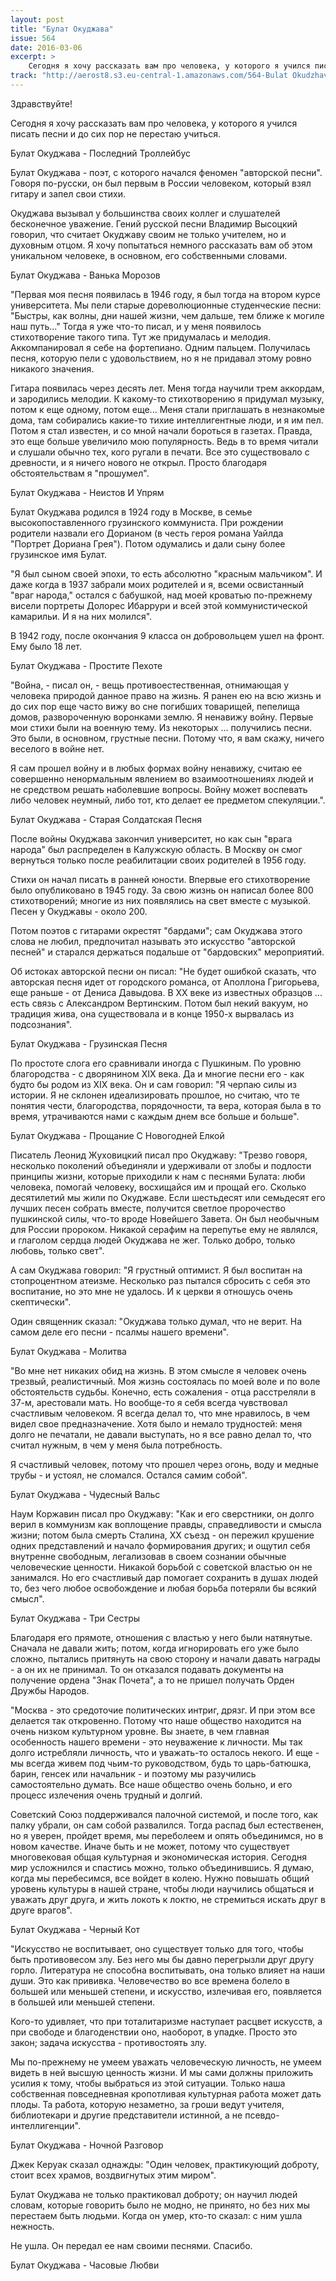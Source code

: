 ```yaml
---
layout: post
title: "Булат Окуджава"
issue: 564
date: 2016-03-06
excerpt: >
    Сегодня я хочу рассказать вам про человека, у которого я учился писать песни и до сих пор не перестаю учиться.
track: "http://aerost8.s3.eu-central-1.amazonaws.com/564-Bulat Okudzhava.mp3"
---
```


Здравствуйте!

Сегодня я хочу рассказать вам про человека, у которого я учился писать песни и до сих пор не перестаю учиться.

Булат Окуджава - Последний Троллейбус

Булат Окуджава - поэт, с которого начался феномен "авторской песни". Говоря по-русски, он был первым в России человеком, который взял гитару и запел свои стихи.

Окуджава вызывал у большинства своих коллег и слушателей бесконечное уважение. Гений русской песни Владимир Высоцкий говорил, что считает Окуджаву своим не только учителем, но и духовным отцом. Я хочу попытаться немного рассказать вам об этом уникальном человеке, в основном, его собственными словами.

Булат Окуджава - Ванька Морозов

"Первая моя песня появилась в 1946 году, я был тогда на втором курсе университета. Мы пели старые дореволюционные студенческие песни: "Быстры, как волны, дни нашей жизни, чем дальше, тем ближе к могиле наш путь..." Тогда я уже что-то писал, и у меня появилось стихотворение такого типа. Тут же придумалась и мелодия. Аккомпанировал я себе на фортепиано. Одним пальцем. Получилась песня, которую пели с удовольствием, но я не придавал этому ровно никакого значения.

Гитара появилась через десять лет. Меня тогда научили трем аккордам, и зародились мелодии. К какому-то стихотворению я придумал музыку, потом к еще одному, потом еще... Меня стали приглашать в незнакомые дома, там собирались какие-то тихие интеллигентные люди, и я им пел. Потом я стал известен, и со мной начали бороться в газетах. Правда, это еще больше увеличило мою популярность. Ведь в то время читали и слушали обычно тех, кого ругали в печати. Все это существовало с древности, и я ничего нового не открыл. Просто благодаря обстоятельствам я "прошумел".

Булат Окуджава - Неистов И Упрям

Булат Окуджава родился в 1924 году в Москве, в семье высокопоставленного грузинского коммуниста. При рождении родители назвали его Дорианом (в честь героя романа Уайлда "Портрет Дориана Грея"). Потом одумались и дали сыну более грузинское имя Булат.

"Я был сыном своей эпохи, то есть абсолютно "красным мальчиком". И даже когда в 1937 забрали моих родителей и я, всеми освистанный "враг народа," остался с бабушкой, над моей кроватью по-прежнему висели портреты Долорес Ибаррури и всей этой коммунистической камарильи. И я на них молился".

В 1942 году, после окончания 9 класса он добровольцем ушел на фронт. Ему было 18 лет.

Булат Окуджава - Простите Пехоте

"Война, - писал он, - вещь противоестественная, отнимающая у человека природой данное право на жизнь. Я ранен ею на всю жизнь и до сих пор еще часто вижу во сне погибших товарищей, пепелища домов, развороченную воронками землю. Я ненавижу войну. Первые мои стихи были на военную тему. Из некоторых ... получились песни. Это были, в основном, грустные песни. Потому что, я вам скажу, ничего веселого в войне нет.

Я сам прошел войну и в любых формах войну ненавижу, считаю ее совершенно ненормальным явлением во взаимоотношениях людей и не средством решать наболевшие вопросы. Войну может воспевать либо человек неумный, либо тот, кто делает ее предметом спекуляции.".

Булат Окуджава - Старая Солдатская Песня

После войны Окуджава закончил университет, но как сын "врага народа" был распределен в Калужскую область. В Москву он смог вернуться только после реабилитации своих родителей в 1956 году.

Стихи он начал писать в ранней юности. Впервые его стихотворение было опубликовано в 1945 году. За свою жизнь он написал более 800 стихотворений; многие из них появлялись на свет вместе с музыкой. Песен у Окуджавы - около 200.

Потом поэтов с гитарами окрестят "бардами"; сам Окуджава этого слова не любил, предпочитал называть это искусство "авторской песней" и старался держаться подальше от "бардовских" мероприятий.

Об истоках авторской песни он писал: "Не будет ошибкой сказать, что авторская песня идет от городского романса, от Аполлона Григорьева, еще раньше - от Дениса Давыдова. В XX веке из известных образцов ... есть связь с Александром Вертинским. Потом был некий вакуум, но традиция жива, она существовала и в конце 1950-х вырвалась из подсознания".

Булат Окуджава - Грузинская Песня

По простоте слога его сравнивали иногда с Пушкиным. По уровню благородства - с дворянином XIX века. Да и многие песни его - как будто бы родом из XIX века. Он и сам говорил: "Я черпаю силы из истории. Я не склонен идеализировать прошлое, но считаю, что те понятия чести, благородства, порядочности, та вера, которая была в то время, утрачиваются нами с каждым днем все больше и больше".

Булат Окуджава - Прощание С Новогодней Елкой

Писатель Леонид Жуховицкий писал про Окуджаву: "Трезво говоря, несколько поколений объединяли и удерживали от злобы и подлости принципы жизни, которые приходили к нам с песнями Булата: люби человека, помогай человеку, восхищайся им и прощай его. Сколько десятилетий мы жили по Окуджаве. Если шестьдесят или семьдесят его лучших песен собрать вместе, получится светлое пророчество пушкинской силы, что-то вроде Новейшего Завета. Он был необычным для России пророком. Никакой серафим на перепутье ему не являлся, и глаголом сердца людей Окуджава не жег. Только добро, только любовь, только свет".

А сам Окуджава говорил: "Я грустный оптимист. Я был воспитан на стопроцентном атеизме. Несколько раз пытался сбросить с себя это воспитание, но это мне не удалось. И к церкви я отношусь очень скептически".

Один священник сказал: "Окуджава только думал, что не верит. На самом деле его песни - псалмы нашего времени".

Булат Окуджава - Молитва

"Во мне нет никаких обид на жизнь. В этом смысле я человек очень трезвый, реалистичный. Моя жизнь состоялась по моей воле и по воле обстоятельств судьбы. Конечно, есть сожаления - отца расстреляли в 37-м, арестовали мать. Но вообще-то я себя всегда чувствовал счастливым человеком. Я всегда делал то, что мне нравилось, в чем видел свое предназначение. Хотя было и немало трудностей: меня долго не печатали, не давали выступать, но я все равно делал то, что считал нужным, в чем у меня была потребность.

Я счастливый человек, потому что прошел через огонь, воду и медные трубы - и устоял, не сломался. Остался самим собой".

Булат Окуджава - Чудесный Вальс

Наум Коржавин писал про Окуджаву: "Как и его сверстники, он долго верил в коммунизм как воплощение правды, справедливости и смысла жизни; потом была смерть Сталина, XX съезд - он пережил крушение одних представлений и начало формирования других; и ощутил себя внутренне свободным, легализовав в своем сознании обычные человеческие ценности. Никакой борьбой с советской властью он не занимался. Но его счастливый дар помогает сохранить в душах людей то, без чего любое освобождение и любая борьба потеряли бы всякий смысл".

Булат Окуджава - Три Сестры

Благодаря его прямоте, отношения с властью у него были натянутые. Сначала не давали жить; потом, когда игнорировать его уже было сложно, пытались притянуть на свою сторону и начали давать награды - а он их не принимал. То он отказался подавать документы на получение ордена "Знак Почета", а то не пришел получать Орден Дружбы Народов.

"Москва - это средоточие политических интриг, дрязг. И при этом все делается так откровенно. Потому что наше общество находится на очень низком культурном уровне. Вы знаете, в чем главная особенность нашего времени - это неуважение к личности. Мы так долго истребляли личность, что и уважать-то осталось некого. И еще - мы всегда живем под чьим-то руководством, будь то царь-батюшка, барин, генсек или начальник - и поэтому мы разучились самостоятельно думать. Все наше общество очень больно, и его процесс излечения очень трудный и долгий.

Советский Союз поддерживался палочной системой, и после того, как палку убрали, он сам собой развалился. Тогда распад был естественен, но я уверен, пройдет время, мы переболеем и опять объединимся, но в новом качестве. Иначе быть и не может, потому что существует многовековая общая культурная и экономическая история. Сегодня мир усложнился и спастись можно, только объединившись. Я думаю, когда мы перебесимся, все войдет в колею. Нужно повышать общий уровень культуры в нашей стране, чтобы люди научились общаться и уважать друг друга, и жить локоть к локтю, не стремиться искать друг в друге врагов".

Булат Окуджава - Черный Кот

"Искусство не воспитывает, оно существует только для того, чтобы быть противовесом злу. Без него мы бы давно перегрызли друг другу горло. Литература не способна воспитывать, она только влияет на наши души. Это как прививка. Человечество во все времена болело в большей или меньшей степени, и искусство, излечивая его, появляется в большей или меньшей степени.

Кого-то удивляет, что при тоталитаризме наступает расцвет искусств, а при свободе и благоденствии оно, наоборот, в упадке. Просто это закон; задача искусства - противостоять злу.

Мы по-прежнему не умеем уважать человеческую личность, не умеем видеть в ней высшую ценность жизни. И мы сами должны приложить усилия к тому, чтобы выбраться из этой ситуации. Только наша собственная повседневная кропотливая культурная работа может дать плоды. Та работа, которую незаметно, за гроши ведут учителя, библиотекари и другие представители истинной, а не псевдо- интеллигенции".

Булат Окуджава - Ночной Разговор

Джек Керуак сказал однажды: "Один человек, практикующий доброту, стоит всех храмов, воздвигнутых этим миром".

Булат Окуджава не только практиковал доброту; он научил людей словам, которые говорить было не модно, не принято, но без них мы перестаем быть людьми. Когда он умер, кто-то сказал: с ним ушла нежность.

Не ушла. Он передал ее нам своими песнями. Спасибо.

Булат Окуджава - Часовые Любви
